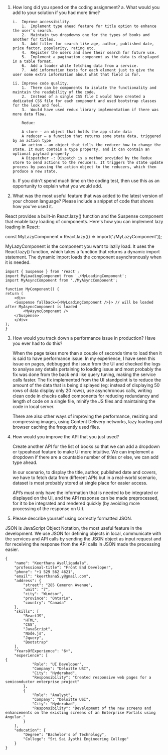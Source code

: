 1.	How long did you spend on the coding assignment? 
    a.	What would you add to your solution if you had more time?

        i.	Improve accessibility. 
            1.	Implement type ahead feature for title option to enhance the user’s search.
            2.	Maintain two dropdowns one for the types of books and another for titles. 
            3.	Add filter for search like age, author, published date, price factor, popularity, rating etc. 
            4.	Register the users and save their search for future use. 
            5.	Implement a pagination component as the data is displayed in a table format.
            6.	Add a loader while fetching data from a service.
            7.  Add information texts for each element just to give the user some extra information about what that field is for.

        ii.	Improve code quality.
            1.	There can be components to isolate the functionality and maintain the readability of the code.
            2.	Instead of a single CSS file I would have created a dedicated CSS file for each component and used bootstrap classes for the look and feel.
            3.	Would have used redux library implementation if there was more data flow. 

            Redux:

            A store — an object that holds the app state data
            A reducer — a function that returns some state data, triggered by an action type
            An action — an object that tells the reducer how to change the state. It must contain a type property, and it can contain an optional payload property
            A Dispatcher -: Dispatch is a method provided by the Redux store to send actions to the reducers. It triggers the state update process by passing the action object to the reducers, which then produce a new state.

    b.	If you didn't spend much time on the coding test, then use this as an opportunity to explain what you would add.

2.	What was the most useful feature that was added to the latest version of your chosen language? Please include a snippet of code that shows how you've used it.

React provides a built-in React.lazy() function and the Suspense component that enable lazy loading of components. Here's how you can implement lazy loading in React:

const MyLazyComponent = React.lazy(() => import('./MyLazyComponent'));

MyLazyComponent is the component you want to lazily load. It uses the React.lazy() function, which takes a function that returns a dynamic import statement. The dynamic import loads the component asynchronously when it is needed.

    import { Suspense } from 'react';
    import MyLoadingComponent from './MyLoadingComponent';
    import MyAsyncComponent from './MyAsyncComponent';

    function MyComponent() {
    return (
        <div>
        <Suspense fallback={<MyLoadingComponent />}> // will be loaded after MyAsyncComponent is loaded
            <MyAsyncComponent />
        </Suspense>
        </div>
    );
    }

3.	How would you track down a performance issue in production? Have you ever had to do this?

    When the page takes more than a couple of seconds time to load then it is said to have performance issue. In my experience, I have seen this issue on pages, debbugged the issue from the UI and checked the logs to analyse any details pertaining to loading issue and most probably the fix was done from the back end like query tuning, making the service calls faster. The fix implemented from the UI standpoint is to reduce the amount of the data that is being displayed (eg: instead of displaying 50 rows of data display only 20 rows), use asynchronous calls, writing clean code in chucks called components for reducing redundancy and length of code on a single file, minify the JS files and maintaining the code in local server. 

    There are also other ways of improving the performance, resizing and
    compressing images, using Content Delivery networks, lazy loading and browser caching the frequently used files.

4.	How would you improve the API that you just used?

    Create another API for the list of books so that we can add a dropdown or typeahead feature to make UI more intuitive.  We can implement a dropdown if there are a countable number of titles or else, we can add type ahead. 

    In our scenario, to display the title, author, published date and covers, we have to fetch data from different APIs but in a real-world scenario, dataset is most probably stored at single place for easier access. 

    API’s must only have the information that is needed to be integrated or displayed on the UI, and the API response can be made preprocessed, for it to be integrated and rendered quickly (by avoiding more processing of the response on UI). 
	
5.	Please describe yourself using correctly formatted JSON.

JSON is JavaScript Object Notation, the most useful feature in the development.
We use JSON for defining objects in local, communicate with the services and API calls by sending the JSON object as input request and for receiving the response from the API calls in JSON made the processing easier. 
 

    {
        "name": "Keerthana Ayelligadala",
        "professional-title": "Front End Developer",
        "phone": "+1 529 562 4621",
        "email": "keerthana5.y@gmail.com",
        "address": {
            "street": "285 Cameron Avenue",
            "unit": "7",
            "city": "Windsor",
            "province": "Ontario",
            "country": "Canada"
        },
        "skills": [
            "ReactJS",
            "HTML",
            "CSS",
            "JavaScript",
            "Node.js",
            "Jquery",
            "Bootstrap"
        ],
        "YearsOfExperience": "6+",
        "experience": [
    {
                "Role": "UI Developer",
                "Company": "Deloitte USI",
                "City": "Hyderabad",
                "Responsibility": "Created responsive web pages for a    semiconductor enterprise project"
            },
            {
                "Role": "Analyst",
                "Company": "Deloitte USI",
                "City": "Hyderabad",
                "Responsibility": "Development of the new screens and enhancements on the existing screens of an Enterprise Portals using Angular."
            }
        ],
        "education": {
            "Degree": "Bachelor's of Technology",
            "College": "Sri Sai Jyothi Engineering College"
        }
    }
        

